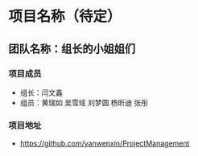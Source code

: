 # 项目名称（待定）
## 团队名称：组长的小姐姐们
### 项目成员
* 组长：闫文鑫
* 组员：黄瑞如  吴雪瑶  刘梦圆  杨昕迪 张彤
### 项目地址
* https://github.com/yanwenxin/ProjectManagement
